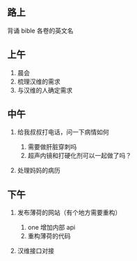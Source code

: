 ## 路上

背诵 bible 各卷的英文名

## 上午

1. 晨会
2. 梳理汉维的需求
2. 与汉维的人确定需求
    
## 中午

1. 给我叔叔打电话，问一下病情如何
    1. 需要做肝脏穿刺吗
    2. 超声内镜和打硬化剂可以一起做了吗？

2. 处理妈妈的病历
    
## 下午

1. 发布薄荷的网站（有个地方需要重构）
    1. one 增加内部 api
    2. 重构薄荷的代码
    
2. 汉维接口对接